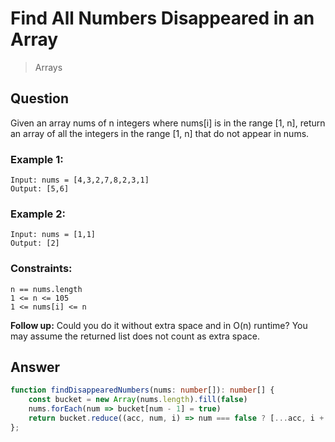 # Find All Numbers Disappeared in an Array
> Arrays

## Question

Given an array nums of n integers where nums[i] is in the range [1, n], return an array of all the integers in the range [1, n] that do not appear in nums.

### Example 1:
```
Input: nums = [4,3,2,7,8,2,3,1]
Output: [5,6]
```

### Example 2:
```
Input: nums = [1,1]
Output: [2]
```

### Constraints:
```
n == nums.length
1 <= n <= 105
1 <= nums[i] <= n
```

__Follow up:__ Could you do it without extra space and in O(n) runtime? You may assume the returned list does not count as extra space.

## Answer

```typescript
function findDisappearedNumbers(nums: number[]): number[] {
    const bucket = new Array(nums.length).fill(false)
    nums.forEach(num => bucket[num - 1] = true)
    return bucket.reduce((acc, num, i) => num === false ? [...acc, i + 1] : acc, [])
};
```

